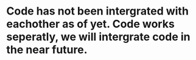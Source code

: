 
# Code has not been intergrated with eachother as of yet. Code works seperatly, we will intergrate code in the near future.
